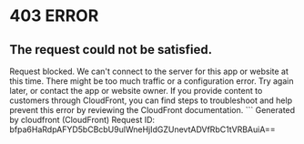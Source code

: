 # 403 ERROR

## The request could not be satisfied.

Request blocked. We can't connect to the server for this app or website at this time. There might be too much traffic or a configuration error. Try again later, or contact the app or website owner. If you provide content to customers through CloudFront, you can find steps to troubleshoot and help prevent this error by reviewing the CloudFront documentation. ```
Generated by cloudfront (CloudFront)
Request ID: bfpa6HaRdpAFYD5bCBcbU9ulWneHjIdGZUnevtADVfRbC1tVRBAuiA==

```


